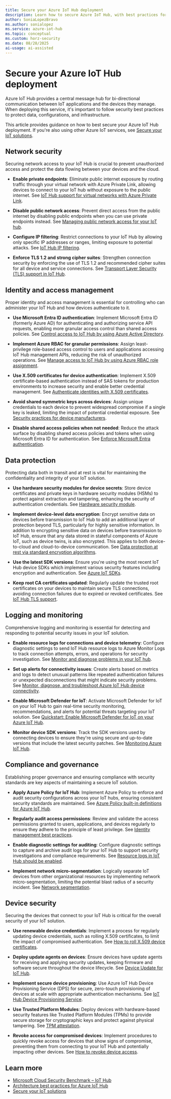 ```yaml
---
title: Secure your Azure IoT Hub deployment
description: Learn how to secure Azure IoT Hub, with best practices for protecting your deployment.
author: SoniaLopezBravo
ms.author: sonialopez
ms.service: azure-iot-hub
ms.topic: conceptual
ms.custom: horz-security
ms.date: 08/28/2025
ai-usage: ai-assisted
---
```


# Secure your Azure IoT Hub deployment

Azure IoT Hub provides a central message hub for bi-directional communication between IoT applications and the devices they manage. When deploying this service, it's important to follow security best practices to protect data, configurations, and infrastructure.

This article provides guidance on how to best secure your Azure IoT Hub deployment. If you're also using other Azure IoT services, see [Secure your IoT solutions](/azure/iot/iot-overview-security).

## Network security

Securing network access to your IoT Hub is crucial to prevent unauthorized access and protect the data flowing between your devices and the cloud.

- **Enable private endpoints**: Eliminate public internet exposure by routing traffic through your virtual network with Azure Private Link, allowing devices to connect to your IoT hub without exposure to the public internet. See [IoT Hub support for virtual networks with Azure Private Link](/azure/iot-hub/virtual-network-support).

- **Disable public network access**: Prevent direct access from the public internet by disabling public endpoints when you can use private endpoints instead. See [Managing public network access for your IoT hub](/azure/iot-hub/iot-hub-public-network-access).

- **Configure IP filtering**: Restrict connections to your IoT Hub by allowing only specific IP addresses or ranges, limiting exposure to potential attacks. See [IoT Hub IP filtering](/azure/iot-hub/iot-hub-ip-filtering).

- **Enforce TLS 1.2 and strong cipher suites**: Strengthen connection security by enforcing the use of TLS 1.2 and recommended cipher suites for all device and service connections. See [Transport Layer Security (TLS) support in IoT Hub](/azure/iot-hub/iot-hub-tls-support#enforce-iot-hub-to-use-tls-12-and-strong-cipher-suites).

## Identity and access management

Proper identity and access management is essential for controlling who can administer your IoT Hub and how devices authenticate to it.

- **Use Microsoft Entra ID authentication**: Implement Microsoft Entra ID (formerly Azure AD) for authenticating and authorizing service API requests, enabling more granular access control than shared access policies. See [Control access to IoT Hub by using Azure Active Directory](/azure/iot-hub/iot-hub-dev-guide-azure-ad-rbac).

- **Implement Azure RBAC for granular permissions**: Assign least-privilege role-based access control to users and applications accessing IoT Hub management APIs, reducing the risk of unauthorized operations. See [Manage access to IoT Hub by using Azure RBAC role assignment](/azure/iot-hub/iot-hub-dev-guide-azure-ad-rbac#manage-access-to-iot-hub-by-using-azure-rbac-role-assignment).

- **Use X.509 certificates for device authentication**: Implement X.509 certificate-based authentication instead of SAS tokens for production environments to increase security and enable better credential management. See [Authenticate identities with X.509 certificates](/azure/iot-hub/authenticate-authorize-x509).

- **Avoid shared symmetric keys across devices**: Assign unique credentials to each device to prevent widespread compromise if a single key is leaked, limiting the impact of potential credential exposure. See [Security practices for device manufacturers](/azure/iot-dps/concepts-device-oem-security-practices#shared-symmetric-key).

- **Disable shared access policies when not needed**: Reduce the attack surface by disabling shared access policies and tokens when using Microsoft Entra ID for authentication. See [Enforce Microsoft Entra authentication](/azure/iot-hub/authenticate-authorize-azure-ad#enforce-microsoft-entra-authentication).

## Data protection

Protecting data both in transit and at rest is vital for maintaining the confidentiality and integrity of your IoT solution.

- **Use hardware security modules for device secrets**: Store device certificates and private keys in hardware security modules (HSMs) to protect against extraction and tampering, enhancing the security of authentication credentials. See [Hardware security module](/azure/iot-dps/concepts-service#hardware-security-module).

- **Implement device-level data encryption**: Encrypt sensitive data on devices before transmission to IoT Hub to add an additional layer of protection beyond TLS, particularly for highly sensitive information. In addition to encrypting sensitive data on devices before transmission to IoT Hub, ensure that any data stored in stateful components of Azure IoT, such as device twins, is also encrypted. This applies to both device-to-cloud and cloud-to-device communication. See [Data protection at rest via standard encryption algorithms](/azure/iot-hub/iot-hub-tls-support).

- **Use the latest SDK versions**: Ensure you're using the most recent IoT Hub device SDKs which implement various security features including encryption and authentication. See [Azure IoT SDKs](/azure/iot/iot-sdks).

- **Keep root CA certificates updated**: Regularly update the trusted root certificates on your devices to maintain secure TLS connections, avoiding connection failures due to expired or revoked certificates. See [IoT Hub TLS support](/azure/iot-hub/iot-hub-tls-support#cipher-suites).

## Logging and monitoring

Comprehensive logging and monitoring is essential for detecting and responding to potential security issues in your IoT solution.

- **Enable resource logs for connections and device telemetry**: Configure diagnostic settings to send IoT Hub resource logs to Azure Monitor Logs to track connection attempts, errors, and operations for security investigation. See [Monitor and diagnose problems in your IoT hub](/azure/iot-hub/monitor-iot-hub).

- **Set up alerts for connectivity issues**: Create alerts based on metrics and logs to detect unusual patterns like repeated authentication failures or unexpected disconnections that might indicate security problems. See [Monitor, diagnose, and troubleshoot Azure IoT Hub device connectivity](/azure/iot-hub/iot-hub-troubleshoot-connectivity).

- **Enable Microsoft Defender for IoT**: Activate Microsoft Defender for IoT on your IoT Hub to gain real-time security monitoring, recommendations, and alerts for potential threats targeting your IoT solution. See [Quickstart: Enable Microsoft Defender for IoT on your Azure IoT Hub](/azure/defender-for-iot/device-builders/quickstart-onboard-iot-hub). 

- **Monitor device SDK versions**: Track the SDK versions used by connecting devices to ensure they're using secure and up-to-date versions that include the latest security patches. See [Monitoring Azure IoT Hub](/azure/iot-hub/monitor-iot-hub).

## Compliance and governance

Establishing proper governance and ensuring compliance with security standards are key aspects of maintaining a secure IoT solution.

- **Apply Azure Policy for IoT Hub**: Implement Azure Policy to enforce and audit security configurations across your IoT hubs, ensuring consistent security standards are maintained. See [Azure Policy built-in definitions for Azure IoT Hub](/azure/iot-hub/policy-reference).

- **Regularly audit access permissions**: Review and validate the access permissions granted to users, applications, and devices regularly to ensure they adhere to the principle of least privilege. See [Identity management best practices](/azure/security/fundamentals/identity-management-best-practices).

- **Enable diagnostic settings for auditing**: Configure diagnostic settings to capture and archive audit logs for your IoT Hub to support security investigations and compliance requirements. See [Resource logs in IoT Hub should be enabled](/azure/governance/policy/samples/azure-security-benchmark).

- **Implement network micro-segmentation**: Logically separate IoT devices from other organizational resources by implementing network micro-segmentation, limiting the potential blast radius of a security incident. See [Network segmentation](/security/benchmark/azure/baselines/iot-hub-security-baseline#network-security).

## Device security

Securing the devices that connect to your IoT Hub is critical for the overall security of your IoT solution.

- **Use renewable device credentials**: Implement a process for regularly updating device credentials, such as rolling X.509 certificates, to limit the impact of compromised authentication. See [How to roll X.509 device certificates](/azure/iot-dps/how-to-roll-certificates).

- **Deploy update agents on devices**: Ensure devices have update agents for receiving and applying security updates, keeping firmware and software secure throughout the device lifecycle. See [Device Update for IoT Hub](/azure/iot-hub-device-update/understand-device-update).

- **Implement secure device provisioning**: Use Azure IoT Hub Device Provisioning Service (DPS) for secure, zero-touch provisioning of devices at scale with appropriate authentication mechanisms. See [IoT Hub Device Provisioning Service](/azure/iot-dps/).

- **Use Trusted Platform Modules**: Deploy devices with hardware-based security features like Trusted Platform Modules (TPMs) to provide secure storage for cryptographic keys and protect against physical tampering. See [TPM attestation](/azure/iot-dps/concepts-tpm-attestation).

- **Revoke access for compromised devices**: Implement procedures to quickly revoke access for devices that show signs of compromise, preventing them from connecting to your IoT Hub and potentially impacting other devices. See [How to revoke device access](/azure/iot-dps/how-to-revoke-device-access-portal).

## Learn more

- [Microsoft Cloud Security Benchmark – IoT Hub](/security/benchmark/azure/baselines/iot-hub-security-baseline)
- [Architecture best practices for Azure IoT Hub](/azure/well-architected/service-guides/azure-iot-hub)
- [Secure your IoT solutions](/azure/iot/iot-overview-security)
